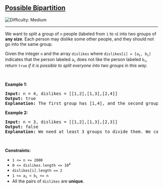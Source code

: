<h2><a href="https://leetcode.com/problems/possible-bipartition">Possible Bipartition</a></h2> <img src='https://img.shields.io/badge/Difficulty-Medium-orange' alt='Difficulty: Medium' /><hr><p>We want to split a group of <code>n</code> people (labeled from <code>1</code> to <code>n</code>) into two groups of <strong>any size</strong>. Each person may dislike some other people, and they should not go into the same group.</p>

<p>Given the integer <code>n</code> and the array <code>dislikes</code> where <code>dislikes[i] = [a<sub>i</sub>, b<sub>i</sub>]</code> indicates that the person labeled <code>a<sub>i</sub></code> does not like the person labeled <code>b<sub>i</sub></code>, return <code>true</code> <em>if it is possible to split everyone into two groups in this way</em>.</p>

<p>&nbsp;</p>
<p><strong class="example">Example 1:</strong></p>

<pre>
<strong>Input:</strong> n = 4, dislikes = [[1,2],[1,3],[2,4]]
<strong>Output:</strong> true
<strong>Explanation:</strong> The first group has [1,4], and the second group has [2,3].
</pre>

<p><strong class="example">Example 2:</strong></p>

<pre>
<strong>Input:</strong> n = 3, dislikes = [[1,2],[1,3],[2,3]]
<strong>Output:</strong> false
<strong>Explanation:</strong> We need at least 3 groups to divide them. We cannot put them in two groups.
</pre>

<p>&nbsp;</p>
<p><strong>Constraints:</strong></p>

<ul>
	<li><code>1 &lt;= n &lt;= 2000</code></li>
	<li><code>0 &lt;= dislikes.length &lt;= 10<sup>4</sup></code></li>
	<li><code>dislikes[i].length == 2</code></li>
	<li><code>1 &lt;= a<sub>i</sub> &lt; b<sub>i</sub> &lt;= n</code></li>
	<li>All the pairs of <code>dislikes</code> are <strong>unique</strong>.</li>
</ul>
